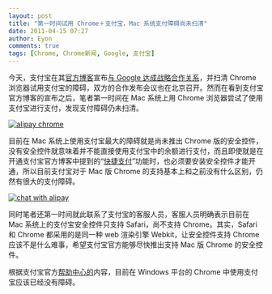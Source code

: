 ```yaml
---
layout: post
title: "第一时间试用 Chrome＋支付宝，Mac 系统支付障碍尚未扫清"
date: 2011-04-15 07:27
author: Eyon
comments: true
tags: [Chrome, Chrome新闻, Google, 支付宝]
---
```

今天，支付宝在其[官方博客](http://blog.alipay.com/2320.html)宣布[与 Google 达成战略合作关系](http://www.chromi.org/archives/11485)，并扫清 Chrome 浏览器试用支付宝的障碍，双方的合作发布会议也在北京召开。然而在看到支付宝官方博客的宣布之后，笔者第一时间在 Mac 系统上用 Chrome 浏览器尝试了使用支付宝进行支付，发现支付障碍仍未扫清。

<a href="http://img.chromi.org/2011/04/alipay-chrome.png">![](http://img.chromi.org/2011/04/alipay-chrome-550x316.png "alipay chrome")</a>

目前在 Mac 系统上使用支付宝最大的障碍就是尚未推出 Chrome 版的安全控件，没有安全控件就意味着并不能直接使用支付宝中的余额进行支付，而且即使就是在开通支付宝官方博客中提到的“[快捷支付](http://kuai.alipay.com/product/)”功能时，也必须要安装安全控件才能开通，所以目前支付宝对于 Mac 版 Chrome 的支持基本上和之前没有什么区别，仍然有很大的支付障碍。

<a href="http://img.chromi.org/2011/04/chat-with-alipay.png">![](http://img.chromi.org/2011/04/chat-with-alipay-550x439.png "chat with alipay")</a>

同时笔者还第一时间就此联系了支付宝的客服人员，客服人员明确表示目前在 Mac 系统上的支付宝安全控件只支持 Safari，尚不支持 Chrome。其实，Safari 和 Chrome 都采用的是同一种 web 渲染引擎 Webkit，让安全控件支持 Chrome 应该不是什么难事，希望支付宝官方能够尽快推出支持 Mac 版 Chrome 的安全控件。

根据支付宝官方[帮助中心的](http://help.alipay.com/lab/help_detail.htm?help_id=243598)内容，目前在 Windows 平台的 Chrome 中使用支付宝应该已经没有障碍。
